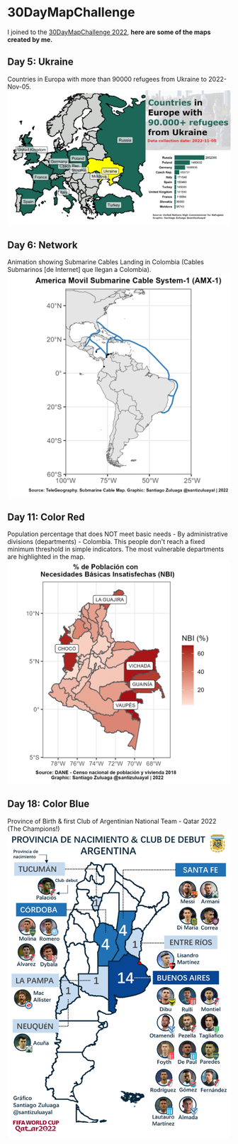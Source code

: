 # 30DayMapChallenge

I joined to the [30DayMapChallenge 2022](https://30daymapchallenge.com/), **here are some of the maps created by me.**

## Day 5: Ukraine

Countries in Europa with more than 90000 refugees from Ukraine to 2022-Nov-05.
![](gallery/05-Ukraine.png)

## Day 6: Network

Animation showing Submarine Cables Landing in Colombia (Cables Submarinos [de Internet] que llegan a Colombia).
![](gallery/06-Network.gif)

## Day 11: Color Red

Population percentage that does NOT meet basic needs - By administrative divisions (departments) - Colombia. This people don't reach a fixed minimum threshold in simple indicators. The most vulnerable departments  are highlighted in the map.
![](gallery/11-Red.png)

## Day 18: Color Blue

Province of Birth & first Club of Argentinian National Team - Qatar 2022 (The Champions!)
![](gallery/18-Blue.png)

